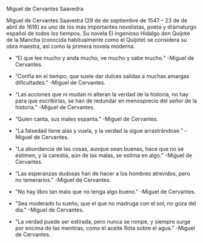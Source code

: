    Miguel de Cervantes Saavedra
   
   Miguel de Cervantes Saavedra (29 de de septiembre de 1547 – 23 de de abril de 1616) es uno de los más importantes novelistas, poeta y dramaturgo español de todos los tiempos. Su novela  El ingenioso Hidalgo don Quijote de la Mancha (conocida habitualmente como el Quijote) se considera su obra maestra, así como la primera novela moderna.

* “El que lee mucho y anda mucho, ve mucho y sabe mucho.” -Miguel de Cervantes.

* “Confía en el tiempo, que suele dar dulces salidas a muchas amargas dificultades.” -Miguel de Cervantes.

* “Las acciones que ni mudan ni alteran la verdad de la historia, no hay para que escribirlas, se han de redundar en menosprecio del señor de la historia.” -Miguel de Cervantes.

* “Quien canta, sus males espanta.” -Miguel de Cervantes.

* “La falsedad tiene alas y vuela, y la verdad la sigue arrastrándose.” -Miguel de Cervantes.

* "La abundancia de las cosas, aunque sean buenas, hace que no se estimen, y la carestía, aún de las malas, se estima en algo." -Miguel de Cervantes.

* "Las esperanzas dudosas han de hacer a los hombres atrevidos, pero no temerarios." -Miguel de Cervantes.

* "No hay libro tan malo que no tenga algo bueno." -Miguel de Cervantes.

* "Sea moderado tu sueño, que el que no madruga con el sol, no goza del día." -Miguel de Cervantes.

* "La verdad puede ser estirada, pero nunca se rompe, y siempre surge por encima de las mentiras, como el aceite flota sobre el agua." -Miguel de Cervantes.
